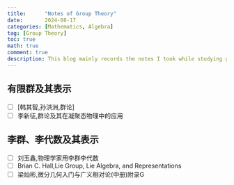 ```yaml
---
title:      "Notes of Group Theory"
date:       2024-08-17
categories: [Mathematics, Algebra]
tag: [Group Theory]
toc: true
math: true
comment: true
description: This blog mainly records the notes I took while studying group theory, covering topics such as finite groups, Lie groups, and their representations.
---
```

## 有限群及其表示
- [ ] [韩其智,孙洪洲,群论]
- [ ] 李新征,群论及其在凝聚态物理中的应用
  
## 李群、李代数及其表示
- [ ] 刘玉鑫,物理学家用李群李代数
- [ ] Brian C. Hall,Lie Group, Lie Algebra, and Representations
- [ ] 梁灿彬,微分几何入门与广义相对论(中册)附录G
